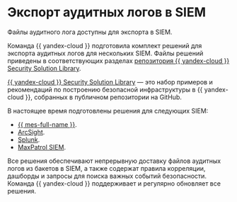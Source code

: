 # Экспорт аудитных логов в SIEM

Файлы аудитного лога доступны для экспорта в SIEM.

Команда {{ yandex-cloud }} подготовила комплект решений для экспорта аудитных логов для нескольких SIEM. Файлы решений приведены в соответствующих разделах [репозитория {{ yandex-cloud }} Security Solution Library](https://github.com/yandex-cloud/yc-solution-library-for-security/).

[{{ yandex-cloud }} Security Solution Library](https://cloud.yandex.ru/solutions/security-solution-library) — это набор примеров и рекомендаций по построению безопасной инфраструктуры в {{ yandex-cloud }}, собранных в публичном репозитории на GitHub.

В настоящее время подготовлены решения для следующих SIEM:
* [{{ mes-full-name }}](../tutorials/trails-logs-elasticsearch.md).
* [ArcSight](../tutorials/export-logs-to-arcsight.md).
* [Splunk](../tutorials/export-logs-to-splunk.md).
* [MaxPatrol SIEM](../tutorials/maxpatrol.md).

Все решения обеспечивают непрерывную доставку файлов аудитных логов из бакетов в SIEM, а также содержат правила корреляции, дашборды и запросы для поиска важных событий безопасности. Команда {{ yandex-cloud }} поддерживает и регулярно обновляет все решения.
